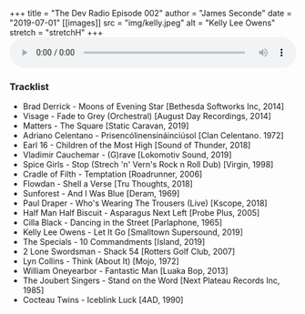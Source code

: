 +++
title = "The Dev Radio Episode 002"
author = "James Seconde"
date = "2019-07-01"
[[images]]
  src = "img/kelly.jpeg"
  alt = "Kelly Lee Owens"
  stretch = "stretchH"
+++
<AUDIO
    style="width:100%;"
    controls
    src="https://devtheatre.s3-eu-west-1.amazonaws.com/The+Dev+Radio+002.mp3">
    https://devtheatre.s3-eu-west-1.amazonaws.com/The+Dev+Radio+002.mp3
</AUDIO>

### Tracklist

* Brad Derrick - Moons of Evening Star [Bethesda Softworks Inc, 2014]
* Visage - Fade to Grey (Orchestral) [August Day Recordings, 2014]
* Matters - The Square [Static Caravan, 2019]
* Adriano Celentano - Prisencólinensináinciúsol [Clan Celentano. 1972]
* Earl 16 - Children of the Most High [Sound of Thunder, 2018]
* Vladimir Cauchemar - (G)rave [Lokomotiv Sound, 2019]
* Spice Girls - Stop (Strech 'n' Vern's Rock n Roll Dub) [Virgin, 1998]
* Cradle of Filth - Temptation [Roadrunner, 2006]
* Flowdan - Shell a Verse [Tru Thoughts, 2018]
* Sunforest - And I Was Blue [Deram, 1969]
* Paul Draper - Who's Wearing The Trousers (Live) [Kscope, 2018]
* Half Man Half Biscuit - Asparagus Next Left [Probe Plus, 2005]
* Cilla Black - Dancing in the Street [Parlaphone, 1965]
* Kelly Lee Owens - Let It Go [Smalltown Supersound, 2019]
* The Specials - 10 Commandments [Island, 2019]
* 2 Lone Swordsman - Shack 54 [Rotters Golf Club, 2007]
* Lyn Collins - Think (About It) [Mojo, 1972]
* William Oneyearbor - Fantastic Man [Luaka Bop, 2013]
* The Joubert Singers - Stand on the Word [Next Plateau Records Inc, 1985]
* Cocteau Twins - Iceblink Luck [4AD, 1990]